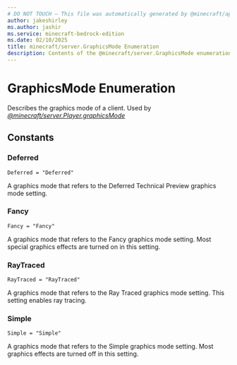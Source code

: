 ```yaml
---
# DO NOT TOUCH — This file was automatically generated by @minecraft/api-docs-generator, to report problems file an issue at https://github.com/Mojang/minecraft-scripting-libraries
author: jakeshirley
ms.author: jashir
ms.service: minecraft-bedrock-edition
ms.date: 02/10/2025
title: minecraft/server.GraphicsMode Enumeration
description: Contents of the @minecraft/server.GraphicsMode enumeration.
---
```

# GraphicsMode Enumeration

Describes the graphics mode of a client. Used by [*@minecraft/server.Player.graphicsMode*](../../../scriptapi/minecraft/server/Player.md#graphicsmode)

## Constants
### **Deferred**
`Deferred = "Deferred"`

A graphics mode that refers to the Deferred Technical Preview graphics mode setting.
### **Fancy**
`Fancy = "Fancy"`

A graphics mode that refers to the Fancy graphics mode setting. Most special graphics effects are turned on in this setting.
### **RayTraced**
`RayTraced = "RayTraced"`

A graphics mode that refers to the Ray Traced graphics mode setting. This setting enables ray tracing.
### **Simple**
`Simple = "Simple"`

A graphics mode that refers to the Simple graphics mode setting. Most graphics effects are turned off in this setting.
